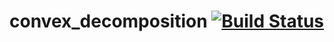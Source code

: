 convex_decomposition [![Build Status](https://travis-ci.org/ros/convex_decomposition.svg?branch=melodic-devel)](https://travis-ci.org/ros/convex_decomposition)
===============================================================================================================================================================
